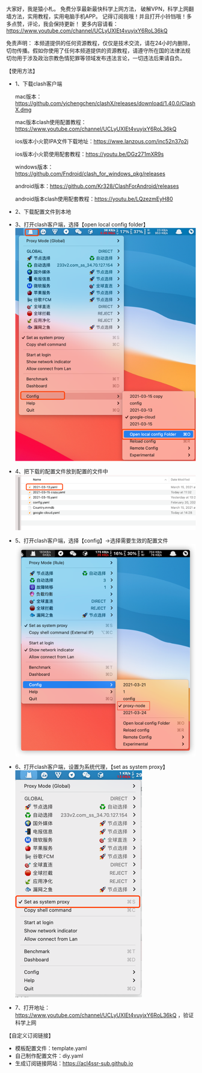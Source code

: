 大家好，我是猿小札。 免费分享最新最快科学上网方法， 破解VPN，科学上网翻墙方法，实用教程，实用电脑手机APP。 记得订阅我哦！并且打开小铃铛哦！多多点赞，评论，我会保持更新！ 
更多内容请看：https://www.youtube.com/channel/UCLyUXIEt4vuyjxY6RoL36kQ  


免责声明： 本频道提供的任何资源教程，仅仅是技术交流，请在24小时内删除，切勿传播。假如你使用了任何本频道提供的资源教程，请遵守所在国的法律法规 切勿用于涉及政治宗教色情犯罪等领域发布违法言论，一切违法后果请自负。


【使用方法】

- 1、下载clash客户端

    mac版本：https://github.com/yichengchen/clashX/releases/download/1.40.0/ClashX.dmg

    mac版本clash使用配置教程：https://www.youtube.com/channel/UCLyUXIEt4vuyjxY6RoL36kQ

    ios版本小火箭IPA文件下载地址：https://wwe.lanzous.com/inc52n37o2j
  
    ios版本小火箭使用配套教程：https://youtu.be/DGz271mXR9s
  
    windows版本：https://github.com/Fndroid/clash_for_windows_pkg/releases

    android版本：https://github.com/Kr328/ClashForAndroid/releases
  
    android版本clash使用配套教程：https://youtu.be/LQzezmEyH80


- 2、下载配置文件到本地
- 3、打开clash客户端，选择【open local config folder】
    ![./asset/img.png](asset/img.png)
  
- 4、把下载的配置文件放到配置的文件中
    ![./asset/img_1.png](asset/img_1.png)
  
- 5、打开clash客户端，选择【config】->选择需要生效的配置文件
    ![./asset/img3.png](asset/img3.png)
  
- 6、打开clash客户端，设置为系统代理，【set as system proxy】
    ![./asset/img_2.png](asset/img_2.png)
  
- 7、打开地址：https://www.youtube.com/channel/UCLyUXIEt4vuyjxY6RoL36kQ ，验证科学上网
  

【自定义订阅链接】

- 模板配置文件：template.yaml
- 自己制作配置文件：diy.yaml
- 生成订阅链接网站：https://acl4ssr-sub.github.io


